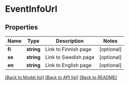# EventInfoUrl

## Properties
Name | Type | Description | Notes
------------ | ------------- | ------------- | -------------
**fi** | **string** | Link to Finnish page | [optional] 
**se** | **string** | Link to Swedish page | [optional] 
**en** | **string** | Link to English page | [optional] 

[[Back to Model list]](../README.md#documentation-for-models) [[Back to API list]](../README.md#documentation-for-api-endpoints) [[Back to README]](../README.md)


